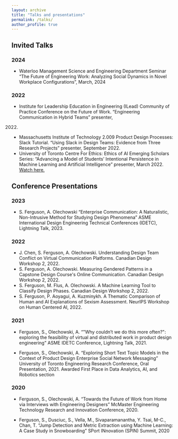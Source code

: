 ```yaml
---
layout: archive
title: "Talks and presentations"
permalink: /talks/
author_profile: true
---
```


## Invited Talks
### 2024
- Waterloo Management Science and Engineering Department Seminar “The Future of Engineering Work: Analyzing Social Dynamics in Novel Workplace Configurations”, March, 2024

### 2022
- Institute for Leadership Education in Engineering (ILead) Community of Practice Conference on the
Future of Work. “Engineering Communication in Hybrid Teams” presenter,
2022.
- Massachusetts Institute of Technology 2.009 Product Design Processes: Slack Tutorial. “Using Slack
in Design Teams: Evidence from Three Research Projects” presenter, September 2022.
- University of Toronto Centre For Ethics: Ethics of AI Emerging Scholars Series: “Advancing a Model
of Students’ Intentional Persistence in Machine Learning and Artificial Intelligence” presenter,
March 2022. [Watch here.](https://www.youtube.com/watch?v=eBLuq3DTOGA)

## Conference Presentations



### 2023
- S. Ferguson, A. Olechowski “Enterprise Communication: A Naturalistic, Non-Intrusive Method for
Studying Design Phenomena” ASME International Design Engineering Technical Conferences
(IDETC), Lightning Talk, 2023.

### 2022
- J. Chen, S. Ferguson, A. Olechowski. Understanding Design Team Conflict on Virtual Communication Platforms. Canadian Design Workshop 2, 2022.
- S. Ferguson, A. Olechowski. Measuring Gendered Patterns in a Capstone Design Course's Online Communication. Canadian Design Workshop 2, 2022.
- S. Ferguson, M. Flus, A. Olechowski. A Machine Learning Tool to Classify Design Phases. Canadian Design Workshop 2, 2022.
- S. Ferguson, P. Aoyagui, A. Kuzminykh. A Thematic Comparison of Human and AI Explanations of Sexism Assessment. NeurIPS Workshop on Human Centered AI, 2022.

### 2021
- Ferguson, S., Olechowski, A. “"Why couldn’t we do this more often?": exploring the feasibility of virtual and distributed work in product design engineering” ASME IDETC Conference, Lightning Talk, 2021.

- Ferguson, S., Olechowski, A. “Exploring Short Text Topic Models in the Context of Product Design
Enterprise Social Network Messaging” University of Toronto Engineering Research Conference, Oral Presentation, 2021. Awarded First Place in Data Analytics, AI, and Robotics section

### 2020
- Ferguson, S., Olechowski, A. “Towards the Future of Work from Home via Interviews with Engineering Designers” McMaster Engineering Technology Research and Innovation Conference, 2020.

- Ferguson, S., Dusciuc, S., Vella, M., Sivaparamanantha, Y. Tsai, M-C., Chan, T. “Jump Detection and Metric Extraction using Machine Learning: A Case Study in Snowboarding” SPort INnovation (SPIN) Summit, 2020

<!-- {% if site.talkmap_link == true %}

<p style="text-decoration:underline;"><a href="/talkmap.html">See a map of all the places I've given a talk!</a></p>

{% endif %} -->

<!-- {% for post in site.talks reversed %}
  {% include archive-single-talk.html %}
{% endfor %} -->
